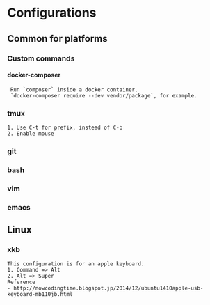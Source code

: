 # Configurations
## Common for platforms
### Custom commands
#### docker-composer
     Run `composer` inside a docker container.
     `docker-composer require --dev vendor/package`, for example.

### tmux
    1. Use C-t for prefix, instead of C-b
    2. Enable mouse

### git

### bash

### vim

### emacs

## Linux
### xkb
    This configuration is for an apple keyboard.
    1. Command => Alt
    2. Alt => Super
    Reference
    - http://nowcodingtime.blogspot.jp/2014/12/ubuntu1410apple-usb-keyboard-mb110jb.html
